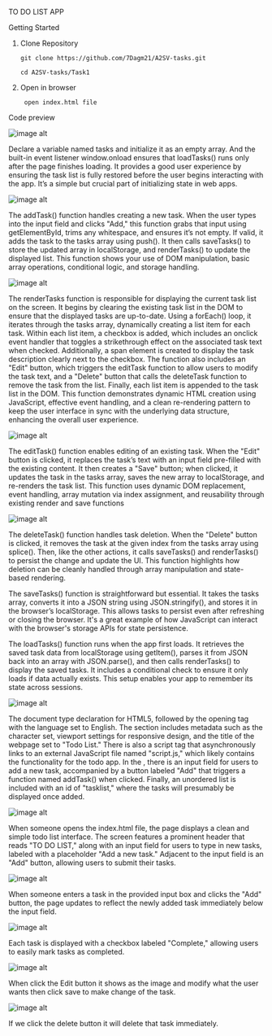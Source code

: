TO DO LIST APP

Getting Started

1. Clone Repository

       git clone https://github.com/7Dagm21/A2SV-tasks.git

       cd A2SV-tasks/Task1

2. Open in browser

   
        open index.html file

Code preview


![image alt](https://github.com/7Dagm21/A2SV-tasks/blob/eede2ef7f893cd086b5998f08b44b6b182051822/Task1/Screenshot%202025-07-11%20113752.png)

Declare a variable named tasks and initialize it as an empty array. And the built-in event listener window.onload ensures that loadTasks() runs only after the page finishes loading. It provides a good user experience by ensuring the task list is fully restored before the user begins interacting with the app. It’s a simple but crucial part of initializing state in web apps.



![image alt](https://github.com/7Dagm21/A2SV-tasks/blob/20f40e7a3c08fba4d80e4fe907aa61a207d2e199/Task1/Screenshot%202025-07-11%20113830.png)

The addTask() function handles creating a new task. When the user types into the input field and clicks "Add," this function grabs that input using getElementById, trims any whitespace, and ensures it’s not empty. If valid, it adds the task to the tasks array using push(). It then calls saveTasks() to store the updated array in localStorage, and renderTasks() to update the displayed list. This function shows your use of DOM manipulation, basic array operations, conditional logic, and storage handling.


![image alt](https://github.com/7Dagm21/A2SV-tasks/blob/e43f755d83ebd543de76d281757901c8adf130ae/Task1/Screenshot%202025-07-11%20130617.png)

The renderTasks function is responsible for displaying the current task list on the screen. It begins by clearing the existing task list in the DOM to ensure that the displayed tasks are up-to-date. Using a forEach() loop, it iterates through the tasks array, dynamically creating a list item for each task. Within each list item, a checkbox is added, which includes an onclick event handler that toggles a strikethrough effect on the associated task text when checked. Additionally, a span element is created to display the task description clearly next to the checkbox. The function also includes an "Edit" button, which triggers the editTask function to allow users to modify the task text, and a "Delete" button that calls the deleteTask function to remove the task from the list. Finally, each list item is appended to the task list in the DOM. This function demonstrates dynamic HTML creation using JavaScript, effective event handling, and a clean re-rendering pattern to keep the user interface in sync with the underlying data structure, enhancing the overall user experience.




![image alt](https://github.com/7Dagm21/A2SV-tasks/blob/72d3f8824b7e120554e47d0479cbe374e679ce55/Task1/Screenshot%202025-07-11%20113904.png)


The editTask() function enables editing of an existing task. When the "Edit" button is clicked, it replaces the task’s text with an input field pre-filled with the existing content. It then creates a "Save" button; when clicked, it updates the task in the tasks array, saves the new array to localStorage, and re-renders the task list. This function uses dynamic DOM replacement, event handling, array mutation via index assignment, and reusability through existing render and save functions



![image alt](https://github.com/7Dagm21/A2SV-tasks/blob/72d3f8824b7e120554e47d0479cbe374e679ce55/Task1/Screenshot%202025-07-11%20113913.png)

The deleteTask() function handles task deletion. When the "Delete" button is clicked, it removes the task at the given index from the tasks array using splice(). Then, like the other actions, it calls saveTasks() and renderTasks() to persist the change and update the UI. This function highlights how deletion can be cleanly handled through array manipulation and state-based rendering.

The saveTasks() function is straightforward but essential. It takes the tasks array, converts it into a JSON string using JSON.stringify(), and stores it in the browser’s localStorage. This allows tasks to persist even after refreshing or closing the browser. It's a great example of how JavaScript can interact with the browser's storage APIs for state persistence.

The loadTasks() function runs when the app first loads. It retrieves the saved task data from localStorage using getItem(), parses it from JSON back into an array with JSON.parse(), and then calls renderTasks() to display the saved tasks. It includes a conditional check to ensure it only loads if data actually exists. This setup enables your app to remember its state across sessions.


![image alt](https://github.com/7Dagm21/A2SV-tasks/blob/fd76fed7495e8baac3637ac6fa36daaee7bc7cc7/Task1/Screenshot%202025-07-11%20112934.png)


The document type declaration for HTML5, followed by the opening <html> tag with the language set to English. The <head> section includes metadata such as the character set, viewport settings for responsive design, and the title of the webpage set to "Todo List." There is also a script tag that asynchronously links to an external JavaScript file named "script.js," which likely contains the functionality for the todo app. In the <body>, there is an input field for users to add a new task, accompanied by a button labeled "Add" that triggers a function named addTask() when clicked. Finally, an unordered list is included with an id of "tasklist," where the tasks will presumably be displayed once added.


![image alt](https://github.com/7Dagm21/A2SV-tasks/blob/66aa7908eb74c700c4dd44f1a9ebc51a28812754/Task1/first.png)

When someone opens the index.html file, the page displays a clean and simple todo list interface. The screen features a prominent header that reads "TO DO LIST," along with an input field for users to type in new tasks, labeled with a placeholder "Add a new task." Adjacent to the input field is an "Add" button, allowing users to submit their tasks.


![image alt](https://github.com/7Dagm21/A2SV-tasks/blob/66aa7908eb74c700c4dd44f1a9ebc51a28812754/Task1/third.png)

When someone enters a task in the provided input box and clicks the "Add" button, the page updates to reflect the newly added task immediately below the input field. 

![image alt](https://github.com/7Dagm21/A2SV-tasks/blob/66aa7908eb74c700c4dd44f1a9ebc51a28812754/Task1/fourth.png)

Each task is displayed with a checkbox labeled "Complete," allowing users to easily mark tasks as completed.

![image alt](https://github.com/7Dagm21/A2SV-tasks/blob/66aa7908eb74c700c4dd44f1a9ebc51a28812754/Task1/fifth.png)

When click the Edit button it shows as the image and modify what the user wants then click save to make change of the task.

![image alt](https://github.com/7Dagm21/A2SV-tasks/blob/66aa7908eb74c700c4dd44f1a9ebc51a28812754/Task1/six.png)

If we click the delete button it will delete that task immediately.

